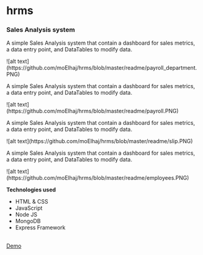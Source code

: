 # hrms

<h3>Sales Analysis system</h3>
<p>A simple Sales Analysis system that contain a dashboard for sales metrics, a data entry point, and DataTables to modify data.</p>
![alt text](https://github.com/moElhaj/hrms/blob/master/readme/payroll_department.PNG)

<p>A simple Sales Analysis system that contain a dashboard for sales metrics, a data entry point, and DataTables to modify data.</p>
![alt text](https://github.com/moElhaj/hrms/blob/master/readme/payroll.PNG)


<p>A simple Sales Analysis system that contain a dashboard for sales metrics, a data entry point, and DataTables to modify data.</p>
![alt text](https://github.com/moElhaj/hrms/blob/master/readme/slip.PNG)


<p>A simple Sales Analysis system that contain a dashboard for sales metrics, a data entry point, and DataTables to modify data.</p>
![alt text](https://github.com/moElhaj/hrms/blob/master/readme/employees.PNG)

<strong>Technologies used</strong>
<ul>
<li>HTML & CSS</li>
<li>JavaScript</li>
<li>Node JS</li>
<li>MongoDB</li>
<li>Express Framework</li>
</ul>
<br>
<a href="https://f-codex.herokuapp.com" target="_blank">Demo</a> 
